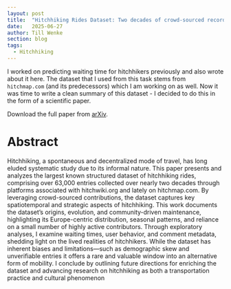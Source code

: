 ```yaml
---
layout: post
title:  "Hitchhiking Rides Dataset: Two decades of crowd-sourced records on stochastic traveling"
date:   2025-06-27
author: Till Wenke
section: blog
tags:
  - Hitchhiking
---
```

I worked on predicting waiting time for hitchhikers previously and also wrote about it here.
The dataset that I used from this task stems from `hitchmap.com` (and its predecessors) which I am working on as well.
Now it was time to write a clean summary of this dataset - I decided to do this in the form of a scientific paper.

Download the full paper from [arXiv]([https://raw.githubusercontent.com/tillwenke/tillwenke.github.io/main/_posts/assets/ml6_blog_post.pdf](https://arxiv.org/abs/2506.21946)).
# Abstract

Hitchhiking, a spontaneous and decentralized mode of travel, has long eluded systematic study due to its informal nature. This paper presents and analyzes the largest
known structured dataset of hitchhiking rides, comprising over 63,000 entries collected over nearly two decades through platforms associated with hitchwiki.org
and lately on hitchmap.com. By leveraging crowd-sourced contributions, the
dataset captures key spatiotemporal and strategic aspects of hitchhiking. This
work documents the dataset’s origins, evolution, and community-driven maintenance, highlighting its Europe-centric distribution, seasonal patterns, and reliance
on a small number of highly active contributors. Through exploratory analyses,
I examine waiting times, user behavior, and comment metadata, shedding light
on the lived realities of hitchhikers. While the dataset has inherent biases and
limitations—such as demographic skew and unverifiable entries it offers a rare
and valuable window into an alternative form of mobility. I conclude by outlining
future directions for enriching the dataset and advancing research on hitchhiking
as both a transportation practice and cultural phenomenon
